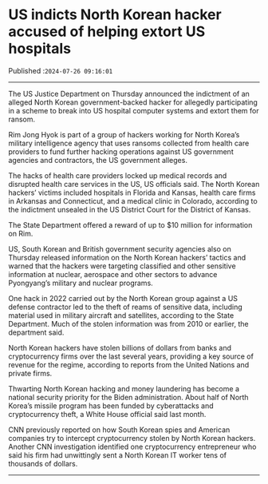 # US indicts North Korean hacker accused of helping extort US hospitals

Published :`2024-07-26 09:16:01`

---

The US Justice Department on Thursday announced the indictment of an alleged North Korean government-backed hacker for allegedly participating in a scheme to break into US hospital computer systems and extort them for ransom.

Rim Jong Hyok is part of a group of hackers working for North Korea’s military intelligence agency that uses ransoms collected from health care providers to fund further hacking operations against US government agencies and contractors, the US government alleges.

The hacks of health care providers locked up medical records and disrupted health care services in the US, US officials said. The North Korean hackers’ victims included hospitals in Florida and Kansas, health care firms in Arkansas and Connecticut, and a medical clinic in Colorado, according to the indictment unsealed in the US District Court for the District of Kansas.

The State Department offered a reward of up to $10 million for information on Rim.

US, South Korean and British government security agencies also on Thursday released information on the North Korean hackers’ tactics and warned that the hackers were targeting classified and other sensitive information at nuclear, aerospace and other sectors to advance Pyongyang’s military and nuclear programs.

One hack in 2022 carried out by the North Korean group against a US defense contractor led to the theft of reams of sensitive data, including material used in military aircraft and satellites, according to the State Department. Much of the stolen information was from 2010 or earlier, the department said.

North Korean hackers have stolen billions of dollars from banks and cryptocurrency firms over the last several years, providing a key source of revenue for the regime, according to reports from the United Nations and private firms.

Thwarting North Korean hacking and money laundering has become a national security priority for the Biden administration. About half of North Korea’s missile program has been funded by cyberattacks and cryptocurrency theft, a White House official said last month.

CNN previously reported on how South Korean spies and American companies try to intercept cryptocurrency stolen by North Korean hackers. Another CNN investigation identified one cryptocurrency entrepreneur who said his firm had unwittingly sent a North Korean IT worker tens of thousands of dollars.

---

